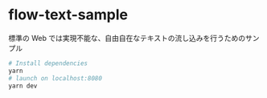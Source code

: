 # flow-text-sample

標準の Web では実現不能な、自由自在なテキストの流し込みを行うためのサンプル

```bash
# Install dependencies
yarn
# launch on localhost:8080
yarn dev
```